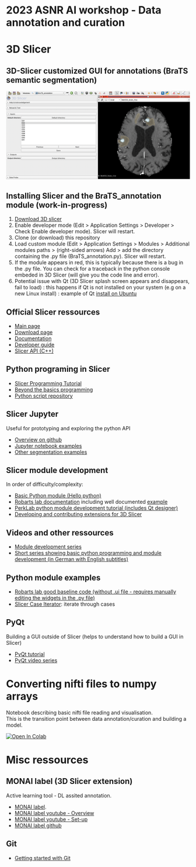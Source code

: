 # 2023 ASNR AI workshop - Data annotation and curation

# 3D Slicer

## 3D-Slicer customized GUI for annotations (BraTS semantic segmentation)

<p align="center">
  <img src="https://github.com/laurentletg/2023_ASNR_AI_workshop_curation/blob/main/readme%20image%20asnr%20ai%20workshop.png" />
</p>


## Installing Slicer and the BraTS_annotation module (work-in-progress)
1. [Download 3D slicer](https://download.slicer.org)
2. Enable developer mode (Edit > Application Settings > Developer > Check Enable developer mode). Slicer will restart. 
3. Clone (or download) this repository
4. Load custom module (Edit > Application Settings > Modules > Additional modules paths > (right-sided arrows) Add > add the directory containing the .py file (BraTS_annotation.py). Slicer will restart.
5. If the module appears in red, this is typically because there is a bug in the .py file. You can check for a traceback in the python console embeded in 3D Slicer (will give you the code line and error). 
6. Potential issue with Qt (3D Slicer splash screen appears and disappears, fail to load) : this happens if Qt is not installed on your system (e.g on a new Linux install) : example of Qt [install on Ubuntu](https://wiki.qt.io/Install_Qt_5_on_Ubuntu) 


## Official Slicer ressources
- [Main page](https://www.slicer.org)
- [Download page](https://download.slicer.org)
- [Documentation](https://slicer.readthedocs.io/en/latest/)
- [Developer guide](https://slicer.readthedocs.io/en/latest/developer_guide/index.html)
- [Slicer API (C++)](https://apidocs.slicer.org/main/)

## Python programing in Slicer
- [Slicer Programming Tutorial](https://spujol.github.io/SlicerProgrammingTutorial/)
- [Beyond the basics programming](https://www.slicer.org/w/img_auth.php/7/79/SlicerModulesProgrammingBeyondBasics.pdf)
- [Python script repository](https://slicer.readthedocs.io/en/latest/developer_guide/script_repository.html)

## Slicer Jupyter
Useful for prototyping and exploring the python API
- [Overview on github](https://github.com/Slicer/SlicerJupyter)
- [Jupyter notebook examples](https://github.com/Slicer/SlicerNotebooks)
- [Other segmentation examples](https://gist.github.com/lassoan)

## Slicer module development 
In order of difficulty/complexity:
- [Basic Python module (Hello python)](https://www.slicer.org/w/img_auth.php/c/c0/Slicer4_ProgrammingTutorial_Slicer4.5.pdf)
- [Robarts lab documentation](https://www.robarts.ca/computerassistedsurgery/create_your_own/index.html) including well documented [example](https://github.com/lgroves6/SlicerIGTDevelopment/blob/master/YourModuleName.py) 
- [PerkLab python module development tutorial (includes Qt designer)](https://www.slicer.org/wiki/Documentation/Nightly/Training#Tutorials_for_software_developers)
- [Developing and contributing extensions for 3D Slicer](https://docs.google.com/presentation/d/1JXIfs0rAM7DwZAho57Jqz14MRn2BIMrjB17Uj_7Yztc/edit#slide=id.g41f90baec_028)

## Videos and other ressources
- [Module development series](https://www.youtube.com/@3dslicertutorial)
- [Short series showing basic python programming and module development (in German with English subtitles)](https://youtube.com/playlist?list=PLJWCUXz3GeAfmYLiFcKus_c0jcsMnVsgb)

## Python module examples
- [Robarts lab good baseline code (without .ui file - requires manually editing the widgets in the .py file)](https://github.com/lgroves6/SlicerIGTDevelopment/blob/master/YourModuleName.py)
- [Slicer Case Iterator](https://github.com/JoostJM/SlicerCaseIterator): iterate through cases 

## PyQt
Building a GUI outside of Slicer (helps to understand how to build a GUI in Slicer)
- [PyQt tutorial](https://realpython.com/python-pyqt-gui-calculator/)
- [PyQt video series](https://youtu.be/Vde5SH8e1OQ)

# Converting nifti files to numpy arrays
Notebook describing basic nifti file reading and visualisation. <br />
This is the transition point between data annotation/curation and building a model. <br />

[![Open In Colab](https://colab.research.google.com/assets/colab-badge.svg)](https://colab.research.google.com/drive/1zq2zceI3jvngKKagyv57evBfHR5PXPBh?usp=sharing)

# Misc ressources
## MONAI label (3D Slicer extension)
Active learning tool - DL assited annotation.
- [MONAI label](https://monai.io/label.html). 
- [MONAI label youtube - Overview](https://youtu.be/KjwuFx0pTXU)
- [MONAI label youtube - Set-up](https://youtu.be/8y1OBQs2wis)
- [MONAI label github](https://github.com/Project-MONAI/MONAILabel)

## Git
- [Getting started with Git](https://swcarpentry.github.io/git-novice/)





